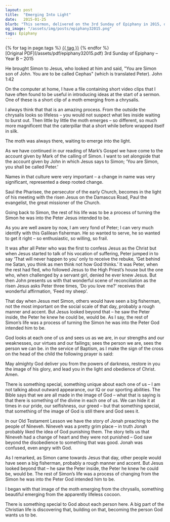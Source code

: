 ```yaml
---
layout: post
title:  "Emerging Into Light"
date:   2015-01-25
blurb: "This sermon, delivered on the 3rd Sunday of Epiphany in 2015, discusses the transformation of Simon into Peter as per the teachings of Jesus. It draws a parallel between this transformation and the metamorphosis of a moth, emphasizing the idea that there is something divine in each one of us, waiting to emerge. The sermon also touches upon the importance of names and the significance of their change in biblical times."
og_image: "/assets/img/posts/epiphany32015.png"
tags: Epiphany
---    
```

<div class="tag-pills">
    {% for tag in page.tags %}
    <a href="{{ site.baseurl }}/tag/{{ tag | slugify }}" class="tag-pill">{{ tag }}</a>
    {% endfor %}
</div>
[Original PDF](/assets/pdf/epiphany32015.pdf)
3rd Sunday of Epiphany – Year B – 2015

He brought Simon to Jesus, who looked at him and said, "You are Simon son of John. You are to be called Cephas" (which is translated Peter). John 1:42

On the computer at home, I have a file containing short video clips that I have often found to be useful in introducing ideas at the start of a sermon. One of these is a short clip of a moth emerging from a chrysalis.

I always think that that is an amazing process. From the outside the chrysalis looks so lifeless – you would not suspect what lies inside waiting to burst out. Then little by little the moth emerges – so different, so much more magnificent that the caterpillar that a short while before wrapped itself in silk.

The moth was always there, waiting to emerge into the light.

As we have continued in our reading of Mark’s Gospel we have come to the account given by Mark of the calling of Simon. I want to set alongside that the account given by John in which Jesus says to Simon; ‘You are Simon, you shall be called Peter.’

Names in that culture were very important – a change in name was very significant, represented a deep rooted change.

Saul the Pharisee, the persecutor of the early Church, becomes in the light of his meeting with the risen Jesus on the Damascus Road, Paul the evangelist, the great missioner of the Church.

Going back to Simon, the rest of his life was to be a process of turning the Simon he was into the Peter Jesus intended to be.

As you are well aware by now, I am very fond of Peter; I can very much identify with this Galilean fisherman. He so wanted to serve, he so wanted to get it right – so enthusiastic, so willing, so frail.

It was after all Peter who was the first to confess Jesus as the Christ but when Jesus started to talk of his vocation of suffering, Peter jumped in to say ‘That will never happen to you’ only to receive the rebuke, ‘Get behind me Satan, you think as men think not how God thinks.’ It was Peter, when the rest had fled, who followed Jesus to the High Priest’s house but the one who, when challenged by a servant girl, denied he ever knew Jesus. But then John presents us with that wonderful scene of reconciliation as the risen Jesus asks Peter three times, ‘Do you love me?’ receives that wonderful affirmation, ‘Feed my sheep’.

That day when Jesus met Simon, others would have seen a big fisherman, not the most important on the social scale of that day, probably a rough manner and accent. But Jesus looked beyond that – he saw the Peter inside, the Peter he knew he could be, would be. As I say, the rest of Simon’s life was a process of turning the Simon he was into the Peter God intended him to be.

God looks at each one of us and sees us as we are, in our strengths and our weaknesses, our virtues and our failings; sees the person we are, sees the person we can be. in the service of Baptism, as I make the sign of the cross on the head of the child the following prayer is said:

May almighty God deliver you from the powers of darkness, restore in you the image of his glory, and lead you in the light and obedience of Christ. Amen.

There is something special, something unique about each one of us – I am not talking about outward appearance, our IQ or our sporting abilities. The Bible says that we are all made in the image of God – what that is saying is that there is something of the divine in each one of us. We can hide it at times in our pride, our selfishness, our greed – but that something special, that something of the image of God is still there and God sees it.

In our Old Testament Lesson we have the story of Jonah preaching to the people of Nineveh. Nineveh was a pretty grim place – in truth Jonah probably liked the idea of God punishing them. The story tells us that Nineveh had a change of heart and they were not punished – God saw beyond the disobedience to something that was good. Jonah was confused, even angry with God.

As I remarked, as Simon came towards Jesus that day, other people would have seen a big fisherman, probably a rough manner and accent. But Jesus looked beyond that – he saw the Peter inside, the Peter he knew he could be, would be. The rest of Simon’s life was a process of changing from the Simon he was into the Peter God intended him to be.

I began with that image of the moth emerging from the chrysalis, something beautiful emerging from the apparently lifeless cocoon.

There is something special to God about each person here. A big part of the Christian life is discovering that, building on that, becoming the person God wants us to be.
